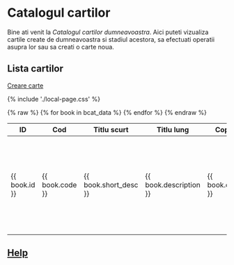 <!-- #NOTE
    * page dedicated for books catalog
    * for Jinja fields processable @ server-side use `{% raw %} ... {% endraw %}` construction to remain in resulted HTML afer 1st compilation with mkdocs
 -->

# Catalogul cartilor

Bine ati venit la *Catalogul cartilor dumneavoastra*. Aici puteti vizualiza cartile create de dumneavoastra si stadiul acestora, sa efectuati operatii asupra lor sau sa creati o carte noua.

## Lista cartilor

[Creare carte](http://localhost:8000/api/newb/) <!--#NOTE action for new book -->


{% include './local-page.css' %} <!--#NOTE contains dropdown commands button CSS -->

<table>
    <thead>
        <tr>
            <th>ID</th>
            <th>Cod</th>
            <th>Titlu scurt</th>
            <th>Titlu lung</th>
            <th>Copyright</th>
            <th>Autorul cartii</th>
            <th>Note</th>
            <th>creata de</th>
            <th>data creare</th>
            <th>actiuni</th>
        </tr>
    </thead>
    <tbody>
        {% raw %}
        {% for book in bcat_data %}
        <tr>
            <td>{{ book.id }}</td>
            <td>{{ book.code }}</td>
            <td>{{ book.short_desc }}</td>
            <td>{{ book.description }}</td>
            <td>{{ book.copyright }}</td>
            <td>{{ book.site_author }}</td>
            <td>{{ book.notes }}</td>
            <td>{{ book.created_by }}</td>
            <td>{{ book.created_date }}</td>
            <td>
                <a href="http://localhost:8000/bstatus/?code={{ book.code }}">Starea cartii</a><br/>
                <a href="http://localhost:8000/api/edtb/?code={{ book.code }}">Editare materiale</a><br/>
                <a href="http://localhost:8000/api/orgm/?code={{ book.code }}">Sectiuni carte</a><br/>
                <a href="http://localhost:8000/api/prvb/?code={{ book.code }}">Pre-Vizualizare carte</a><br/>
                <a href="http://localhost:8000/api/dplb/?code={{ book.code }}">Asamblare carte</a>
            </td>
        </tr>
        {% endfor %}
        {% endraw %}
    </tbody>
</table>


## [Help](../help/880.30-BCAT_usage.md)






